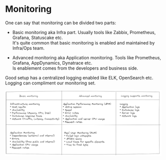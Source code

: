 # Monitoring

One can say that monitoring can be divided two parts:

* Basic monitoring aka Infra part. Usually tools like Zabbix, Prometheus, Grafana, Statuscake etc. <br />
It's quite common that basic monitoring is enabled and maintained by Infra/Ops team.

* Advanced monitoring aka Application monitoring. Tools like Prometheus, Grafana, AppDynamics, Dynatrace etc. <br />
Is enablement comes from the developers and business side.

Good setup has a centralized logging enabled like ELK, OpenSearch etc. Logging can compliment our monitoring set.

![Monitoring](Monit.png)
